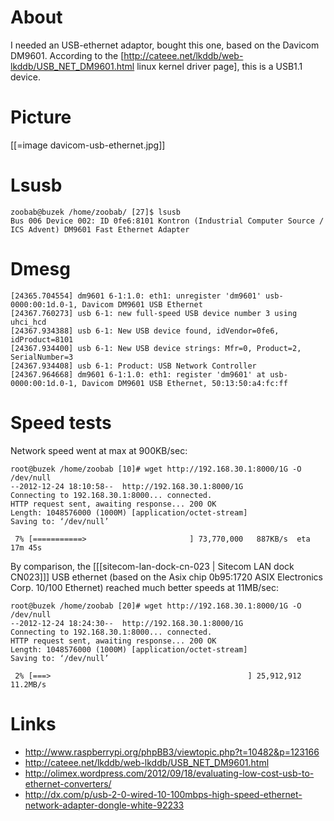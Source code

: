 # About


I needed an USB-ethernet adaptor, bought this one, based on the Davicom DM9601. According to the [<http://cateee.net/lkddb/web-lkddb/USB_NET_DM9601.html>   linux kernel driver page], this is a USB1.1 device.

# Picture


[[=image davicom-usb-ethernet.jpg]]

# Lsusb



    zoobab@buzek /home/zoobab/ [27]$ lsusb
    Bus 006 Device 002: ID 0fe6:8101 Kontron (Industrial Computer Source / ICS Advent) DM9601 Fast Ethernet Adapter


# Dmesg



    [24365.704554] dm9601 6-1:1.0: eth1: unregister 'dm9601' usb-0000:00:1d.0-1, Davicom DM9601 USB Ethernet
    [24367.760273] usb 6-1: new full-speed USB device number 3 using uhci_hcd
    [24367.934388] usb 6-1: New USB device found, idVendor=0fe6, idProduct=8101
    [24367.934400] usb 6-1: New USB device strings: Mfr=0, Product=2, SerialNumber=3
    [24367.934408] usb 6-1: Product: USB Network Controller
    [24367.964668] dm9601 6-1:1.0: eth1: register 'dm9601' at usb-0000:00:1d.0-1, Davicom DM9601 USB Ethernet, 50:13:50:a4:fc:ff


# Speed tests


Network speed went at max at 900KB/sec:


    root@buzek /home/zoobab [10]# wget http://192.168.30.1:8000/1G -O /dev/null 
    --2012-12-24 18:10:58--  http://192.168.30.1:8000/1G
    Connecting to 192.168.30.1:8000... connected.
    HTTP request sent, awaiting response... 200 OK
    Length: 1048576000 (1000M) [application/octet-stream]
    Saving to: ‘/dev/null’
    
     7% [===========>                       ] 73,770,000   887KB/s  eta 17m 45s


By comparison, the [[[sitecom-lan-dock-cn-023 | Sitecom LAN dock CN023]]] USB ethernet (based on the Asix chip 0b95:1720 ASIX Electronics Corp. 10/100 Ethernet) reached much better speeds at 11MB/sec:


    root@buzek /home/zoobab [20]# wget http://192.168.30.1:8000/1G -O /dev/null 
    --2012-12-24 18:24:30--  http://192.168.30.1:8000/1G
    Connecting to 192.168.30.1:8000... connected.
    HTTP request sent, awaiting response... 200 OK
    Length: 1048576000 (1000M) [application/octet-stream]
    Saving to: ‘/dev/null’
    
     2% [===>                                            ] 25,912,912  11.2MB/s


# Links


* <http://www.raspberrypi.org/phpBB3/viewtopic.php?t=10482&p=123166>  
* http://cateee.net/lkddb/web-lkddb/USB_NET_DM9601.html
* <http://olimex.wordpress.com/2012/09/18/evaluating-low-cost-usb-to-ethernet-converters/>  
* <http://dx.com/p/usb-2-0-wired-10-100mbps-high-speed-ethernet-network-adapter-dongle-white-92233>  